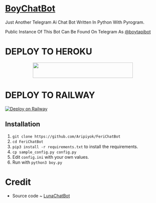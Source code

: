 # [BoyChatBot](https://t.me/boytapibot)
Just Another Telegram Ai Chat Bot Written In Python With Pyrogram.

Public Instance Of This Bot Can Be Found On Telegram As [@boytapibot](https://t.me/boytapibot)


# DEPLOY TO HEROKU

<p align="center"><a href="https://heroku.com/deploy?template=https://github.com/Aripiyok/FeriChatBot">
  <img src="https://img.shields.io/badge/Deploy%20To%20Heroku-aqua?style=flat&logo=heroku" width="325" height="50.100" /></a></p>


# DEPLOY TO RAILWAY

[![Deploy on Railway](https://railway.app/button.svg)](https://railway.app/new/template?template=https://github.com/Aripiyok/FeriChatBot&envs=BOT_TOKEN,LANGUAGE,API_ID,API_HASH,BOT_USERNAME,BOT_NAME,MEDIA,ARQ_API_KEY) 


## Installation

1. `git clone https://github.com/Aripiyok/FeriChatBot`
2. `cd FeriChatBot`
3. `pip3 install -r requirements.txt` to install the requirements.
4. `cp sample_config.py config.py`
5. Edit `config.ini` with your own values.
6. Run with `python3 boy.py`

# Credit
- Source code ~ [LunaChatBot](https://github.com/TheHamkerCat/LunaChatBot)

